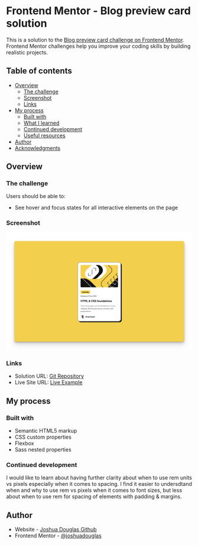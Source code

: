 # Frontend Mentor - Blog preview card solution

This is a solution to the [Blog preview card challenge on Frontend Mentor](https://www.frontendmentor.io/challenges/blog-preview-card-ckPaj01IcS). Frontend Mentor challenges help you improve your coding skills by building realistic projects.

## Table of contents

- [Overview](#overview)
  - [The challenge](#the-challenge)
  - [Screenshot](#screenshot)
  - [Links](#links)
- [My process](#my-process)
  - [Built with](#built-with)
  - [What I learned](#what-i-learned)
  - [Continued development](#continued-development)
  - [Useful resources](#useful-resources)
- [Author](#author)
- [Acknowledgments](#acknowledgments)

## Overview

### The challenge

Users should be able to:

- See hover and focus states for all interactive elements on the page

### Screenshot

![Completed challenge screenshot](./screenshot.png)

### Links

- Solution URL: [Git Repository](https://your-solution-url.com)
- Live Site URL: [Live Example](https://your-live-site-url.com)

## My process

### Built with

- Semantic HTML5 markup
- CSS custom properties
- Flexbox
- Sass nested properties

### Continued development

I would like to learn about having further clarity about when to use rem units vs pixels especially when it comes to spacing. I find it easier to undersdtand when and why to use rem vs pixels when it comes to font sizes, but less about when to use rem for spacing of elements with padding & margins.

## Author

- Website - [Joshua Douglas Github](https://github.com/joshuadouglas)
- Frontend Mentor - [@joshuadouglas](https://www.frontendmentor.io/profile/joshuadouglas)
